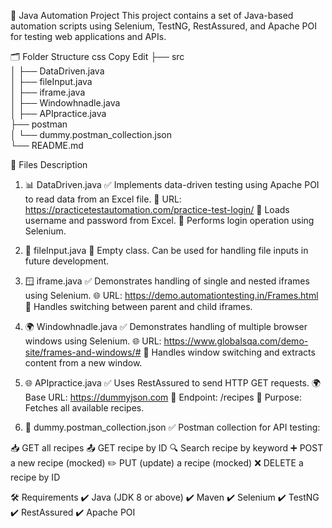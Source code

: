 🚀 Java Automation Project
This project contains a set of Java-based automation scripts using Selenium, TestNG, RestAssured, and Apache POI for testing web applications and APIs.


🗂️ Folder Structure
css
Copy
Edit
├── src  
│   ├── DataDriven.java  
│   ├── fileInput.java  
│   ├── iframe.java  
│   ├── Windowhnadle.java  
│   ├── APIpractice.java  
├── postman  
│   └── dummy.postman_collection.json  
└── README.md  

📄 Files Description

1. 📊 DataDriven.java
✅ Implements data-driven testing using Apache POI to read data from an Excel file.
🔑 URL: https://practicetestautomation.com/practice-test-login/
📝 Loads username and password from Excel.
🚀 Performs login operation using Selenium.


3. 📂 fileInput.java
🚧 Empty class. Can be used for handling file inputs in future development.


4. 🪟 iframe.java
✅ Demonstrates handling of single and nested iframes using Selenium.
🌐 URL: https://demo.automationtesting.in/Frames.html
🔀 Handles switching between parent and child iframes.


5. 🌍 Windowhnadle.java
✅ Demonstrates handling of multiple browser windows using Selenium.
🌐 URL: https://www.globalsqa.com/demo-site/frames-and-windows/#
🔀 Handles window switching and extracts content from a new window.


6. 🌐 APIpractice.java
✅ Uses RestAssured to send HTTP GET requests.
🌍 Base URL: https://dummyjson.com
🥗 Endpoint: /recipes
🎯 Purpose: Fetches all available recipes.


7. 📮 dummy.postman_collection.json
✅ Postman collection for API testing:

📥 GET all recipes
📤 GET recipe by ID
🔍 Search recipe by keyword
➕ POST a new recipe (mocked)
✏️ PUT (update) a recipe (mocked)
❌ DELETE a recipe by ID


🛠️ Requirements
✔️ Java (JDK 8 or above)
✔️ Maven
✔️ Selenium
✔️ TestNG
✔️ RestAssured
✔️ Apache POI

